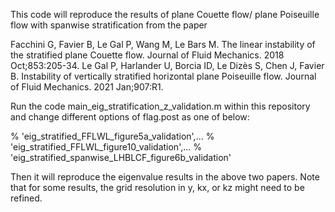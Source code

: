 This code will reproduce the results of plane Couette flow/ plane Poiseuille flow with spanwise stratification from the paper 

Facchini G, Favier B, Le Gal P, Wang M, Le Bars M. The linear instability of the stratified plane Couette flow. Journal of Fluid Mechanics. 2018 Oct;853:205-34.
Le Gal P, Harlander U, Borcia ID, Le Dizès S, Chen J, Favier B. Instability of vertically stratified horizontal plane Poiseuille flow. Journal of Fluid Mechanics. 2021 Jan;907:R1.

Run the code main_eig_stratification_z_validation.m within this repository and change different options of 
flag.post as one of below:

% 'eig_stratified_FFLWL_figure5a_validation',...
% 'eig_stratified_FFLWL_figure10_validation',...
% 'eig_stratified_spanwise_LHBLCF_figure6b_validation'

Then it will reproduce the eigenvalue results in the above two papers. Note that for some results, the grid resolution in y, kx, or kz might need to be refined. 
